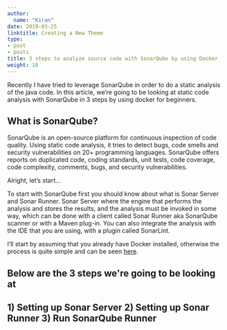 ```yaml
---
author:
  name: "Kiran"
date: 2019-03-25
linktitle: Creating a New Theme
type:
- post 
- posts
title: 3 steps to analyze source code with SonarQube by using Docker
weight: 10
---
```


Recently I have tried to leverage SonarQube in order to do a static analysis of the java code. In this article, we’re going to be looking at static code analysis with SonarQube in 3 steps by using docker for beginners.

<h2> What is SonarQube? </h2>
SonarQube is an open-source platform for continuous inspection of code quality. Using static code analysis, it tries to detect bugs, code smells and security vulnerabilities on 20+ programming languages. SonarQube offers reports on duplicated code, coding standards, unit tests, code coverage, code complexity, comments, bugs, and security vulnerabilities.

Alright, let’s start…

To start with SonarQube first you should know about what is Sonar Server and Sonar Runner. Sonar Server where the engine that performs the analysis and stores the results, and the analysis must be invoked in some way, which can be done with a client called Sonar Runner aka SonarQube scanner or with a Maven plug-in. You can also integrate the analysis with the IDE that you are using, with a plugin called SonarLint.

I’ll start by assuming that you already have Docker installed, otherwise the process is quite simple and can be seen [here](https://docs.docker.com/v17.12/install/).

<h2> Below are the 3 steps we're going to be looking at <h2>
1) Setting up Sonar Server
2) Setting up Sonar Runner
3) Run SonarQube Runner

  
  
